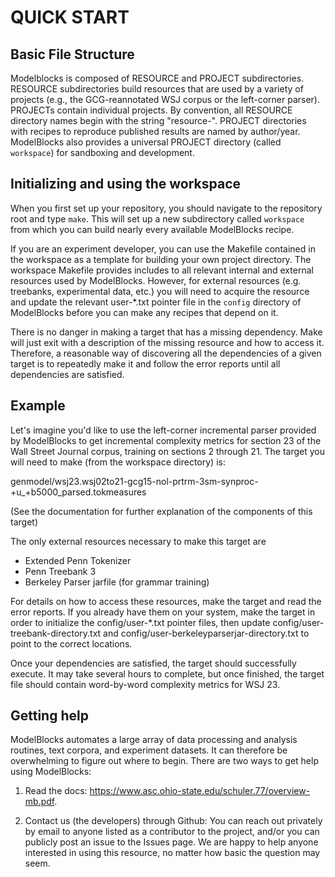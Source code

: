 QUICK START
===========

Basic File Structure
--------------------
Modelblocks is composed of RESOURCE and PROJECT subdirectories.
RESOURCE subdirectories build resources that are used by a variety of
projects (e.g., the GCG-reannotated WSJ corpus or the left-corner
parser). PROJECTs contain individual projects. By convention,
all RESOURCE directory names begin with the string "resource-".
PROJECT directories with recipes to reproduce published results
are named by author/year. ModelBlocks also provides a universal
PROJECT directory (called `workspace`) for sandboxing and development.

Initializing and using the workspace
------------------
When you first set up your repository, you should navigate to the
repository root and type `make`. This will set up a new subdirectory
called `workspace` from which you can build nearly every available
ModelBlocks recipe.

If you are an experiment developer, you can use the Makefile contained
in the workspace as a template for building your own project directory.
The workspace Makefile provides includes to all relevant internal and
external resources used by ModelBlocks. However, for external resources
(e.g. treebanks, experimental data, etc.) you will need to acquire the
resource and update the relevant user-*.txt pointer file in the `config`
directory of ModelBlocks before you can make any recipes that depend on
it.

There is no danger in making a target that has a missing dependency.
Make will just exit with a description of the missing resource and how
to access it. Therefore, a reasonable way of discovering all the
dependencies of a given target is to repeatedly make it and follow
the error reports until all dependencies are satisfied.

Example
------------------------
Let's imagine you'd like to use the left-corner incremental parser
provided by ModelBlocks to get incremental complexity metrics for 
section 23 of the Wall Street Journal corpus, training on sections
2 through 21. The target you will need to make (from the workspace
directory) is:

genmodel/wsj23.wsj02to21-gcg15-nol-prtrm-3sm-synproc-+u_+b5000_parsed.tokmeasures

(See the documentation for further explanation of the components of this target)

The only external resources necessary to make this target are

- Extended Penn Tokenizer
- Penn Treebank 3
- Berkeley Parser jarfile (for grammar training)

For details on how to access these resources, make the target and
read the error reports. If you already have them on your system,
make the target in order to initialize the config/user-*.txt pointer
files, then update config/user-treebank-directory.txt and
config/user-berkeleyparserjar-directory.txt to point to the correct
locations.

Once your dependencies are satisfied, the target should successfully
execute. It may take several hours to complete, but once finished,
the target file should contain word-by-word complexity metrics for
WSJ 23.

Getting help
------------------------
ModelBlocks automates a large array of data processing and analysis
routines, text corpora, and experiment datasets. It can therefore
be overwhelming to figure out where to begin. There are two ways
to get help using ModelBlocks:

1. Read the docs: https://www.asc.ohio-state.edu/schuler.77/overview-mb.pdf.

2. Contact us (the developers) through Github: You can reach out privately
by email to anyone listed as a contributor to the project, and/or
you can publicly post an issue to the Issues page. We are happy to
help anyone interested in using this resource, no matter how basic
the question may seem.
